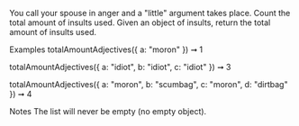 You call your spouse in anger and a "little" argument takes place. Count the total amount of insults used. Given an object of insults, return the total amount of insults used.

Examples
totalAmountAdjectives({ a: "moron" }) ➞ 1

totalAmountAdjectives({ a: "idiot", b: "idiot", c: "idiot" }) ➞ 3

totalAmountAdjectives({ a: "moron", b: "scumbag", c: "moron", d: "dirtbag" }) ➞ 4

Notes
The list will never be empty (no empty object).